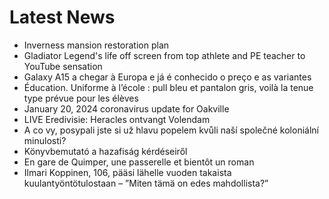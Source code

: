 # Latest News
-  Inverness mansion restoration plan
-  Gladiator Legend's life off screen from top athlete and PE teacher to YouTube sensation
-  Galaxy A15 a chegar à Europa e já é conhecido o preço e as variantes
-  Éducation. Uniforme à l’école : pull bleu et pantalon gris, voilà la tenue type prévue pour les élèves
-  January 20, 2024 coronavirus update for Oakville
-  LIVE Eredivisie: Heracles ontvangt Volendam
-  A co vy, posypali jste si už hlavu popelem kvůli naší společné koloniální minulosti?
-  Könyvbemutató a hazafiság kérdéseiről
-  En gare de Quimper, une passerelle et bientôt un roman
-  Ilmari Koppinen, 106, pääsi lähelle vuoden takaista kuulantyöntötulostaan – ”Miten tämä on edes mahdollista?”
